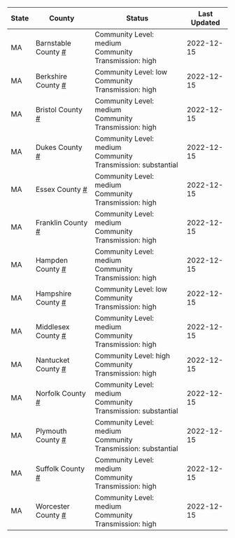 State | County | Status | Last Updated
--- | --- | --- | --- 
MA | Barnstable County <a href="#barnstable_county">#</a> | <a name="barnstable_county"></a>Community Level: medium<br/>Community Transmission: high | 2022-12-15
MA | Berkshire County <a href="#berkshire_county">#</a> | <a name="berkshire_county"></a>Community Level: low<br/>Community Transmission: high | 2022-12-15
MA | Bristol County <a href="#bristol_county">#</a> | <a name="bristol_county"></a>Community Level: medium<br/>Community Transmission: high | 2022-12-15
MA | Dukes County <a href="#dukes_county">#</a> | <a name="dukes_county"></a>Community Level: medium<br/>Community Transmission: substantial | 2022-12-15
MA | Essex County <a href="#essex_county">#</a> | <a name="essex_county"></a>Community Level: medium<br/>Community Transmission: high | 2022-12-15
MA | Franklin County <a href="#franklin_county">#</a> | <a name="franklin_county"></a>Community Level: medium<br/>Community Transmission: high | 2022-12-15
MA | Hampden County <a href="#hampden_county">#</a> | <a name="hampden_county"></a>Community Level: medium<br/>Community Transmission: high | 2022-12-15
MA | Hampshire County <a href="#hampshire_county">#</a> | <a name="hampshire_county"></a>Community Level: low<br/>Community Transmission: high | 2022-12-15
MA | Middlesex County <a href="#middlesex_county">#</a> | <a name="middlesex_county"></a>Community Level: medium<br/>Community Transmission: high | 2022-12-15
MA | Nantucket County <a href="#nantucket_county">#</a> | <a name="nantucket_county"></a>Community Level: high<br/>Community Transmission: high | 2022-12-15
MA | Norfolk County <a href="#norfolk_county">#</a> | <a name="norfolk_county"></a>Community Level: medium<br/>Community Transmission: substantial | 2022-12-15
MA | Plymouth County <a href="#plymouth_county">#</a> | <a name="plymouth_county"></a>Community Level: medium<br/>Community Transmission: substantial | 2022-12-15
MA | Suffolk County <a href="#suffolk_county">#</a> | <a name="suffolk_county"></a>Community Level: medium<br/>Community Transmission: high | 2022-12-15
MA | Worcester County <a href="#worcester_county">#</a> | <a name="worcester_county"></a>Community Level: medium<br/>Community Transmission: high | 2022-12-15
